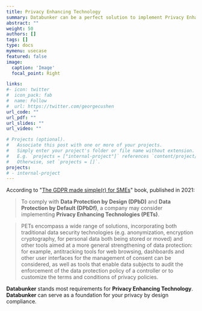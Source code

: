 ```yaml
---
title: Privacy Enhancing Technology
summary: Databunker can be a perfect solution to implement Privacy Enhancing Technology
abstract: ""
weight: 50
authors: []
tags: []
type: docs
mymenu: usecase
featured: false
image:
  caption: 'Image'
  focal_point: Right

links:
#- icon: twitter
#  icon_pack: fab
#  name: Follow
#  url: https://twitter.com/georgecushen
url_code: ""
url_pdf: ""
url_slides: ""
url_video: ""

# Projects (optional).
#   Associate this post with one or more of your projects.
#   Simply enter your project's folder or file name without extension.
#   E.g. `projects = ["internal-project"]` references `content/project/deep-learning/index.md`.
#   Otherwise, set `projects = []`.
projects:
# - internal-project
---
```

According to "[The GDPR made simple(r) for SMEs](/files/gdpr-for-sme.pdf)" book, published in 2021:

>To comply with **Data Protection by Design (DPbD)** and **Data Protection by Default (DPbDf)**, a company may consider implementing **Privacy Enhancing Technologies (PETs)**.

>PETs encompass a wide range of solutions, incorporating both traditional data security technologies (e.g. anonymization, encryption cryptography, for personal data both being stored or moved) and other tools aimed at a more general strengthening of data protection: for example, antitracking tools for web browsing, dashboards and other user interfaces for the management of consent can be considered, as well as tools that enable data subjects to audit the enforcement of the data protection policy of a controller or to customize the terms and conditions of privacy policies.

**Databunker** stands most requirements for **Privacy Enhancing Technology**. **Databunker** can serve as a foundation for your privacy by design compliance.
